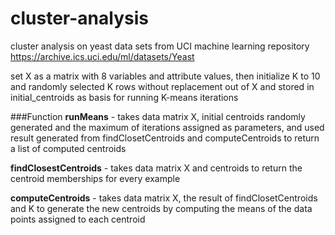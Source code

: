 cluster-analysis
================
cluster analysis on yeast data sets from UCI machine learning repository https://archive.ics.uci.edu/ml/datasets/Yeast


set X as a matrix with 8 variables and attribute values, then initialize K to 10 and randomly selected K rows without replacement out of X and stored in initial_centroids as basis for running K-means iterations

###Function
**runMeans** - takes data matrix X, initial centroids randomly generated and the maximum of iterations assigned as parameters, and used result generated from findClosetCentroids and computeCentroids to return a list of computed centroids

**findClosestCentroids** - takes data matrix X and centroids to return the centroid memberships for every example

**computeCentroids** - takes data matrix X, the result of findClosetCentroids and K to generate the new centroids by computing the means of the data points assigned to each centroid
